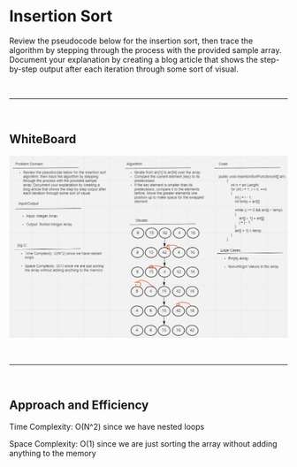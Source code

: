 # Insertion Sort
Review the pseudocode below for the insertion sort, then trace the algorithm by stepping through the process with the provided sample array. Document your explanation by creating a blog article that shows the step-by-step output after each iteration through some sort of visual.

<br><hr></br>

## WhiteBoard

![InsertionSort WhiteBoard](./assets/InsertionSort.png)

<br><hr></br>

## Approach and Efficiency

Time Complexity: O(N^2) since we have nested loops

Space Complexity: O(1) since we are just sorting the array without adding anything to the memory